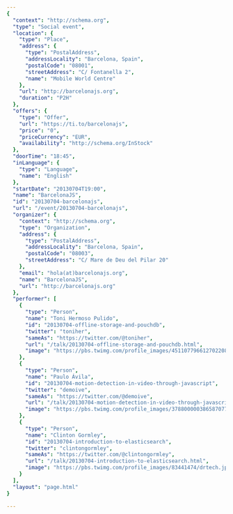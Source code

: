 ```yaml
---
{
  "context": "http://schema.org",
  "type": "Social event",
  "location": {
    "type": "Place",
    "address": {
      "type": "PostalAddress",
      "addressLocality": "Barcelona, Spain",
      "postalCode": "08001",
      "streetAddress": "C/ Fontanella 2",
      "name": "Mobile World Centre"
    },
    "url": "http://barcelonajs.org",
    "duration": "P2H"
  },
  "offers": {
    "type": "Offer",
    "url": "https://ti.to/barcelonajs",
    "price": "0",
    "priceCurrency": "EUR",
    "availability": "http://schema.org/InStock"
  },
  "doorTime": "18:45",
  "inLanguage": {
    "type": "Language",
    "name": "English"
  },
  "startDate": "20130704T19:00",
  "name": "BarcelonaJS",
  "id": "20130704-barcelonajs",
  "url": "/event/20130704-barcelonajs",
  "organizer": {
    "context": "http://schema.org",
    "type": "Organization",
    "address": {
      "type": "PostalAddress",
      "addressLocality": "Barcelona, Spain",
      "postalCode": "08003",
      "streetAddress": "C/ Mare de Deu del Pilar 20"
    },
    "email": "hola(at)barcelonajs.org",
    "name": "BarcelonaJS",
    "url": "http://barcelonajs.org"
  },
  "performer": [
    {
      "type": "Person",
      "name": "Toni Hermoso Pulido",
      "id": "20130704-offline-storage-and-pouchdb",
      "twitter": "toniher",
      "sameAs": "https://twitter.com/@toniher",
      "url": "/talk/20130704-offline-storage-and-pouchdb.html",
      "image": "https://pbs.twimg.com/profile_images/451107796612702208/CDsEX0oa.jpeg"
    },
    {
      "type": "Person",
      "name": "Paulo Ávila",
      "id": "20130704-motion-detection-in-video-through-javascript",
      "twitter": "demoive",
      "sameAs": "https://twitter.com/@demoive",
      "url": "/talk/20130704-motion-detection-in-video-through-javascript.html",
      "image": "https://pbs.twimg.com/profile_images/378800000386587077/8c68f64601fa8bece24c5dfe15d857a2.jpeg"
    },
    {
      "type": "Person",
      "name": "Clinton Gormley",
      "id": "20130704-introduction-to-elasticsearch",
      "twitter": "clintongormley",
      "sameAs": "https://twitter.com/@clintongormley",
      "url": "/talk/20130704-introduction-to-elasticsearch.html",
      "image": "https://pbs.twimg.com/profile_images/83441474/drtech.jpg"
    }
  ],
  "layout": "page.html"
}

---
```

